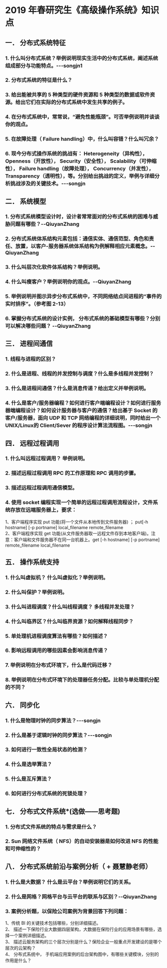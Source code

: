 # 2019 年春研究生《高级操作系统》知识点
## 一． 分布式系统特征
### 1. 什么叫分布式系统？举例说明现实生活中的分布式系统，阐述系统组成部分与功能特点。---songjn1
### 2. 分布式系统的特征是什么？
### 3. 给出能被共享的 5 种类型的硬件资源和 5 种类型的数据或软件资源。给出它们在实际的分布式系统中发生共享的例子。
### 4. 在分布式系统中，常常说，“避免性能瓶颈”。可否举例说明并谈谈你的观点。
### 5. 在故障处理（ Failure handling）中，什么叫容错？什么叫冗余？
### 6. 现今分布式操作系统的挑战有： Heterogeneity（异构性）， Openness（开放性）， Security（安全性）， Scalability（可伸缩性）， Failure handling（故障处理）， Concurrency（并发性）， Transparency（透明性），等。分别给出挑战的定义，举例与详细分析挑战涉及的关键技术。---songjn
## 二． 系统模型
### 1. 分布式系统模型设计时，设计者常常面对的分布式系统的困难与威胁问题有哪些？--QiuyanZhang
### 2. 分布式系统体系结构元素包括：通信实体、通信范型、角色和责任、放置，以客户-服务器系统体系结构为例解释相应元素概念。--QiuyanZhang
### 3. 什么叫层次化软件体系结构？举例说明。
### 4. 什么叫瘦客户？举例说明你的观点。--QiuyanZhang
### 5. 举例说明并图示异步分布式系统中，不同网络结点间进程的“事件的实时排序”。（参考图 2-13）
### 6. 掌握分布式系统的设计实例， 分布式系统的基础模型有哪些？分别可以解决哪些问题？ --QiuyanZhang
## 三． 进程间通信
### 1. 线程与进程的区别？
### 2. 什么是进程、线程的并发控制与调度？什么是多线程并发控制？
### 3. 什么是进程间通信？什么是消息传递？给出定义并举例说明。
### 4. 什么是客户/服务器编程？如何进行客户端编程设计？如何进行服务器端编程设计？如何设计服务器与客户的通信？给出基于 Socket 的客户/服务器，面向 UDP 和 TCP 网络编程的详细说明，同时给出一个 UNIX/Linux的 Client/Sever 的程序设计算法流程图。---songjn
## 四． 远程过程调用
### 1. 什么叫远程过程调用？ 举例说明。
### 2. 描述远程过程调用 RPC 的工作原理和 RPC 调用的步骤。
### 3. 描述远程过程调用通信模型。
### 4. 使用 socket 编程实现一个简单的远程过程调用流程设计，文件系统存放在远端服务器上，要求：
  1、客户端程序实现 put 功能(将一个文件从本地传到文件服务器) ； put[-h hostname] [-p portname] local_filename remote_filename  
  2、客户端程序实现 get 功能(从文件服务器取一远程文件存到本地客户端)。注意：客户端和文件服务器不在同一台机器上。get [-h hostname] [-p portname] remote_filename local_filename
## 五． 操作系统支持
### 1. 什么叫虚拟机？ 什么叫虚拟化？举例说明。
### 2. 什么叫保护？举例说明。
### 3. 什么叫进程调度？什么叫线程调度？ 多线程并发处理？
### 4. 什么叫临界区？什么叫临界资源？如何解释线程同步？
### 5. 单处理机进程调度算法有哪些？如何描述？
### 6. 影响远程调用的哪些因素会影响消息传递？
### 7. 举例说明在分布式环境下，什么是代码迁移？
### 8. 举例说明在分布式环境下的处理器任务分配。比较与单处理机分配的不同？
## 六． 同步化
### 1. 什么是物理时钟的同步算法？---songjn
### 2. 什么是基于逻辑时钟的同步算法？---songjn
### 3. 如何进行一致性全局状态的检测？
### 4. 什么是选举算法？
### 5. 什么是互斥算法？
### 6. 如何进行分布式系统的死锁处理？
## 七． 分布式文件系统*(选做——思考题)
### 1. 分布式文件系统的特点与需求是什么？
### 2. Sun 网络文件系统（ NFS）的自动安装器是如何改进 NFS 的性能和可伸缩性的？
## 八． 分布式系统前沿与案例分析（ + 聂慧静老师）
### 1. 什么是大数据？ 什么是云平台？举例说明它们的关系。
### 2. 什么是网格？网格平台与云平台的联系与区别？--QiuyanZhang
### 3. 案例分析题，以保险公司案例为背景回答下列问题：
  1、传统 BI 的关键技术包括哪些，分别详细描述。  
  2、 描述一下保险行业大数据四层架构，大数据在保险行业的应用场景有哪些，选择一个案例详细描述。  
  3、 描述云服务架构的三个层次分别是什么？保险企业一般重点开发建设的是哪个层次的云架构？  
  4、 分布式系统中， 手机端应用案例的后台架构图中，有哪些关键模块，分别的作用是什么？  
